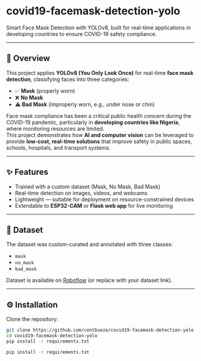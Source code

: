 # covid19-facemask-detection-yolo
Smart Face Mask Detection with YOLOv8, built for real-time applications in developing countries to ensure COVID-19 safety compliance.


---

## 🧾 Overview
This project applies **YOLOv8 (You Only Look Once)** for real-time **face mask detection**, classifying faces into three categories:
- ✅ **Mask** (properly worn)  
- ❌ **No Mask**  
- ⚠️ **Bad Mask** (improperly worn, e.g., under nose or chin)  

Face mask compliance has been a critical public health concern during the COVID-19 pandemic, particularly in **developing countries like Nigeria**, where monitoring resources are limited.  
This project demonstrates how **AI and computer vision** can be leveraged to provide **low-cost, real-time solutions** that improve safety in public spaces, schools, hospitals, and transport systems.  

---

## ✨ Features
- Trained with a custom dataset (Mask, No Mask, Bad Mask)  
- Real-time detection on images, videos, and webcams  
- Lightweight — suitable for deployment on resource-constrained devices  
- Extendable to **ESP32-CAM** or **Flask web app** for live monitoring  

---

## 📂 Dataset
The dataset was custom-curated and annotated with three classes:
- `mask`  
- `no_mask`  
- `bad_mask`  

Dataset is available on [Roboflow](https://roboflow.com/) (or replace with your dataset link).  

---

## ⚙️ Installation
Clone the repository:
```bash
git clone https://github.com/centbueze/covid19-facemask-detection-yolo.git
cd covid19-facemask-detection-yolo
pip install -r requirements.txt

pip install -r requirements.txt
